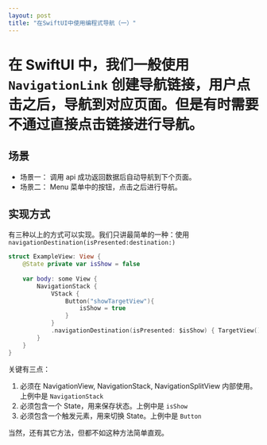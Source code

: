 ```yaml
---
layout: post
title: "在SwiftUI中使用编程式导航（一）"
---
```


# 在 SwiftUI 中，我们一般使用 `NavigationLink` 创建导航链接，用户点击之后，导航到对应页面。但是有时需要不通过直接点击链接进行导航。

## 场景

* 场景一： 调用 api 成功返回数据后自动导航到下个页面。
* 场景二： Menu 菜单中的按钮，点击之后进行导航。

## 实现方式

有三种以上的方式可以实现。我们只讲最简单的一种：使用 `navigationDestination(isPresented:destination:)`



```swift
struct ExampleView: View {
    @State private var isShow = false
    
    var body: some View {
        NavigationStack {
            VStack {
                Button("showTargetView"){
                    isShow = true
                }
            }
            .navigationDestination(isPresented: $isShow) { TargetView() }
        }
    }
}
```

关键有三点：

1. 必须在 NavigationView, NavigationStack, NavigationSplitView 内部使用。上例中是 `NavigationStack`
2. 必须包含一个 State，用来保存状态。上例中是 `isShow`
3. 必须包含一个触发元素，用来切换 State。上例中是 `Button`



当然，还有其它方法，但都不如这种方法简单直观。